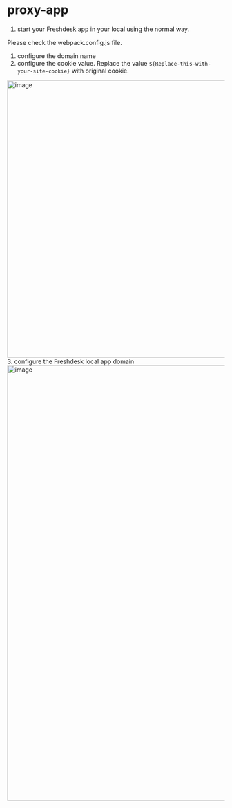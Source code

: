 # proxy-app

1. start your Freshdesk app in your local using the normal way.

Please check the webpack.config.js file.

1. configure the domain name
2. configure the cookie value. Replace the value `${Replace-this-with-your-site-cookie}` with original cookie.
<img width="641" alt="image" src="https://user-images.githubusercontent.com/44426385/195298749-c5f52f51-1ba2-4878-b3ab-2ffa0fbfed64.png">
3. configure the Freshdesk local app domain
<img width="1007" alt="image" src="https://user-images.githubusercontent.com/44426385/195299104-9a71e493-9277-4d15-8cb1-a88cbb9a412a.png">



